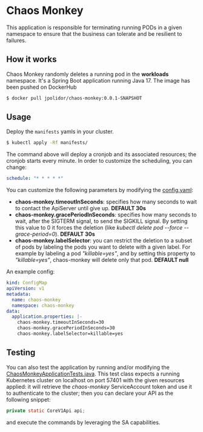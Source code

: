 # Chaos Monkey

This application is responsible for terminating running PODs in a given namespace to ensure that the business can tolerate and 
be resilient to failures.

## How it works

Chaos Monkey randomly deletes a running pod in the **workloads** namespace. It's a Spring Boot application running Java 17.
The image has been pushed on DockerHub
```bash
$ docker pull jpolidor/chaos-monkey:0.0.1-SNAPSHOT
```

## Usage

Deploy the ```manifests``` yamls in your cluster.

```bash
$ kubectl apply -Rf manifests/
```

The command above will deploy a cronjob and its associated resources; the cronjob starts every minute. In order to customize the scheduling, you can change:

```yaml
schedule: "* * * * *"
```

You can customize the following parameters by modifying the [config.yaml](https://github.com/justpolidor/chaos-monkey/manifests/config.yaml):
- **chaos-monkey.timeoutInSeconds**: specifies how many seconds to wait to contact the ApiServer until give up. **DEFAULT 30s**
- **chaos-monkey.gracePeriodInSeconds**: specifies how many seconds to wait, after the SIGTERM signal, to send the SIGKILL signal. By setting this value to 0 it forces the deletion (like _kubectl delete pod <pod-name> --force --grace-period=0_). **DEFAULT 30s**
- **chaos-monkey.labelSelector**: you can restrict the deletion to a subset of pods by labeling the pods you want to delete with a given label. For example by labeling a pod _"killable=yes"_, and by setting this property to _"killable=yes"_, chaos-monkey will delete only that pod. **DEFAULT null**

An example config:
```yaml
kind: ConfigMap
apiVersion: v1
metadata:
  name: chaos-monkey
  namespace: chaos-monkey
data:
  application.properties: |-
    chaos-monkey.timeoutInSeconds=30
    chaos-monkey.gracePeriodInSeconds=30
    chaos-monkey.labelSelector=killable=yes
```

## Testing

You can also test the application by running and/or modifying the [ChaosMonkeyApplicationTests.java](https://github.com/justpolidor/chaos-monkey/blob/main/src/test/java/it/justinpolidori/ChaosMonkey/ChaosMonkeyApplicationTests.java). This test class expects a running Kubernetes cluster on localhost on port 57401 with the given resources applied: it will retrieve the _chaos-monkey_ ServiceAccount token and use it to authenticate to the cluster; then you can declare your API as the following snippet:
```java
private static CoreV1Api api;
```
and execute the commands by leveraging the SA capabilities. 